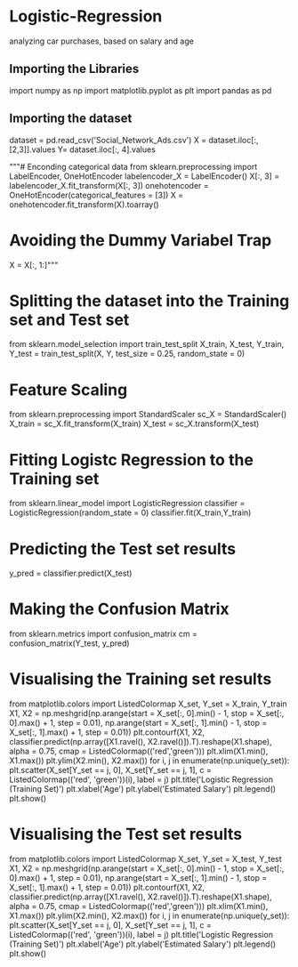 # Logistic-Regression
analyzing car purchases, based on salary and age

## Importing the Libraries
import numpy as np
import matplotlib.pyplot as plt
import pandas as pd

## Importing  the dataset 
dataset = pd.read_csv('Social_Network_Ads.csv')
X = dataset.iloc[:,[2,3]].values
Y= dataset.iloc[:, 4].values

"""# Enconding categorical data
from sklearn.preprocessing import LabelEncoder, OneHotEncoder
labelencoder_X = LabelEncoder()
X[:, 3] = labelencoder_X.fit_transform(X[:, 3])
onehotencoder = OneHotEncoder(categorical_features = [3])
X = onehotencoder.fit_transform(X).toarray()

# Avoiding the Dummy Variabel Trap
X = X[:, 1:]"""

# Splitting the dataset into the Training set and Test set
from sklearn.model_selection import train_test_split
X_train, X_test, Y_train, Y_test = train_test_split(X, Y, test_size = 0.25, random_state = 0)

# Feature Scaling
from sklearn.preprocessing import StandardScaler
sc_X = StandardScaler()
X_train = sc_X.fit_transform(X_train)
X_test = sc_X.transform(X_test)

# Fitting Logistc Regression to the Training set
from sklearn.linear_model import LogisticRegression
classifier = LogisticRegression(random_state = 0)
classifier.fit(X_train,Y_train)

# Predicting the Test set results
y_pred = classifier.predict(X_test)
    
# Making the Confusion Matrix
from sklearn.metrics import confusion_matrix
cm = confusion_matrix(Y_test, y_pred)

# Visualising the Training set results
from matplotlib.colors import ListedColormap
X_set, Y_set = X_train, Y_train
X1, X2 = np.meshgrid(np.arange(start = X_set[:, 0].min() - 1, stop = X_set[:, 0].max() + 1, step = 0.01),
                     np.arange(start = X_set[:, 1].min() - 1, stop = X_set[:, 1].max() + 1, step = 0.01))
plt.contourf(X1, X2, classifier.predict(np.array([X1.ravel(), X2.ravel()]).T).reshape(X1.shape),
             alpha = 0.75, cmap = ListedColormap(('red','green')))
plt.xlim(X1.min(), X1.max())
plt.ylim(X2.min(), X2.max())
for i, j in enumerate(np.unique(y_set)):
    plt.scatter(X_set[Y_set == j, 0], X_set[Y_set == j, 1],
                c = ListedColormap(('red', 'green'))(i), label = j)
plt.title('Logistic Regression (Training Set)')
plt.xlabel('Age')
plt.ylabel('Estimated Salary')
plt.legend()
plt.show()

# Visualising the Test set results
from matplotlib.colors import ListedColormap
X_set, Y_set = X_test, Y_test
X1, X2 = np.meshgrid(np.arange(start = X_set[:, 0].min() - 1, stop = X_set[:, 0].max() + 1, step = 0.01),
                     np.arange(start = X_set[:, 1].min() - 1, stop = X_set[:, 1].max() + 1, step = 0.01))
plt.contourf(X1, X2, classifier.predict(np.array([X1.ravel(), X2.ravel()]).T).reshape(X1.shape),
             alpha = 0.75, cmap = ListedColormap(('red','green')))
plt.xlim(X1.min(), X1.max())
plt.ylim(X2.min(), X2.max())
for i, j in enumerate(np.unique(y_set)):
    plt.scatter(X_set[Y_set == j, 0], X_set[Y_set == j, 1],
                c = ListedColormap(('red', 'green'))(i), label = j)
plt.title('Logistic Regression (Training Set)')
plt.xlabel('Age')
plt.ylabel('Estimated Salary')
plt.legend()
plt.show()

